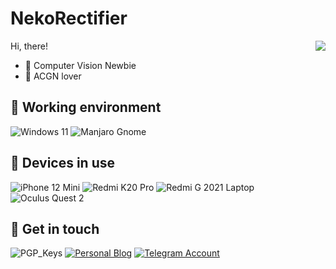 # NekoRectifier

<img align="right" src="https://github-readme-stats.vercel.app/api?username=NekoRectifier" />

Hi, there!

- 📱 Computer Vision Newbie
- 💖 ACGN lover

## 💾 Working environment

![Windows 11](https://img.shields.io/badge/Windows%2011%20Pro%20Workstation-00adef?style=flat-square&logo=windows&logoColor=ffffff)
![Manjaro Gnome](https://img.shields.io/badge/Manjaro%20Gnome-35BF5C?style=flat-square&logo=manjaro&logoColor=white)

## 📱 Devices in use

![iPhone 12 Mini](https://img.shields.io/badge/iPhone%2012%20Mini-121212?style=flat-square&logo=apple&logoColor=ffffff)
![Redmi K20 Pro](https://img.shields.io/badge/Redmi%20K20%20Pro-fd4900?style=flat-square&logo=xiaomi&logoColor=ffffff)
![Redmi G 2021 Laptop](https://img.shields.io/badge/Redmi%20G%202021-fd4900?style=flat-square&logo=xiaomi&logoColor=ffffff)
![Oculus Quest 2](https://img.shields.io/badge/Oculus%20Quest%202-1c1e00?style=flat-square&logo=oculus&logoColor=ffffff)

## 💬 Get in touch

![PGP_Keys](https://img.shields.io/badge/PGP-7C346F5F0D558F3F-blue?style=flat-square)
[![Personal Blog](https://img.shields.io/badge/-https://nekorect.eu.org/-4d4d4d?style=flat-square&logo=Hexo&logoColor=fff)](https://nekorect.eu.org)
[![Telegram Account](https://img.shields.io/badge/-NekoRectifier-3db6f1?style=flat-square&logo=Telegram&logoColor=2ca5e0)](https://t.me/NekoRectifier)





